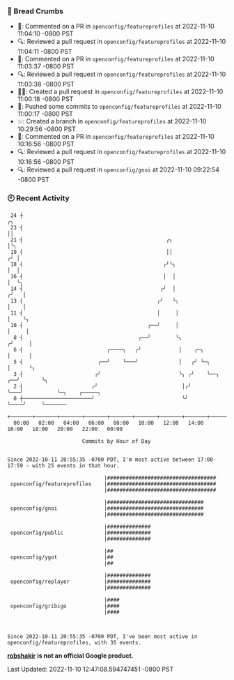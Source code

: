 ### 🍞 Bread Crumbs

 * 💬: Commented on a PR in  `openconfig/featureprofiles` at 2022-11-10 11:04:10 -0800 PST
 * 🔍: Reviewed a pull request in  `openconfig/featureprofiles` at 2022-11-10 11:04:11 -0800 PST
 * 💬: Commented on a PR in  `openconfig/featureprofiles` at 2022-11-10 11:03:37 -0800 PST
 * 🔍: Reviewed a pull request in  `openconfig/featureprofiles` at 2022-11-10 11:03:38 -0800 PST
 * ✍🏼: Created a pull request in `openconfig/featureprofiles` at 2022-11-10 11:00:18 -0800 PST
 * 🚢: Pushed some commits to `openconfig/featureprofiles` at 2022-11-10 11:00:17 -0800 PST
 * 💥: Created a branch in `openconfig/featureprofiles` at 2022-11-10 10:29:56 -0800 PST
 * 💬: Commented on a PR in  `openconfig/featureprofiles` at 2022-11-10 10:16:56 -0800 PST
 * 🔍: Reviewed a pull request in  `openconfig/featureprofiles` at 2022-11-10 10:16:56 -0800 PST
 * 🔍: Reviewed a pull request in  `openconfig/gnoi` at 2022-11-10 09:22:54 -0800 PST

### 🕘 Recent Activity
```
 24 ┼                                                                        ╭╮
 23 ┤                                                                        ││
 21 ┤                                              ╭╮                        │╰╮
 19 ┤                                              ││                       ╭╯ │
 18 ┤                                             ╭╯╰╮                      │  │
 16 ┤                                             │  │                      │  ╰╮
 14 ┤                                            ╭╯  │                     ╭╯   │
 13 ┤                                           ╭╯   ╰╮                    │    │
 11 ┤                                           │     │                    │    ╰╮
 10 ┤                                        ╭──╯     │                    │     │
  8 ┤                                     ╭──╯        ╰╮                  ╭╯     │
  6 ┤                           ╭────╮   ╭╯            │    ╭─╮           │      │
  5 ┤                        ╭──╯    ╰───╯             │   ╭╯ ╰─╮         │      ╰╮
  3 ┤                       ╭╯                         ╰╮ ╭╯    ╰──╮   ╭──╯       ╰╮
  2 ┤                      ╭╯                           │╭╯        ╰───╯           ╰─╮    ╭─────╮
  0 ┼──────────────────────╯                            ╰╯                           ╰────╯     ╰───────
    +───────+───────+───────+───────+───────+───────+───────+───────+───────+───────+───────+───────+────
  00:00   02:00   04:00   06:00   08:00   10:00   12:00   14:00   16:00   18:00   20:00   22:00   00:00   

						Commits by Hour of Day


Since 2022-10-11 20:55:35 -0700 PDT, I'm most active between 17:00-17:59 - with 25 events in that hour.

```



```
                               |###################################
 openconfig/featureprofiles    |###################################
                               |###################################

                               |###############################
 openconfig/gnoi               |###############################
                               |###############################

                               |##############
 openconfig/public             |##############
                               |##############

                               |##
 openconfig/ygot               |##
                               |##

                               |##############
 openconfig/replayer           |##############
                               |##############

                               |####
 openconfig/gribigo            |####
                               |####



Since 2022-10-11 20:55:35 -0700 PDT, I've been most active in openconfig/featureprofiles, with 35 events.

```
**[robshakir](mailto:robjs@google.com) is not an official Google product.**  


Last Updated: 2022-11-10 12:47:08.594747451 -0800 PST
